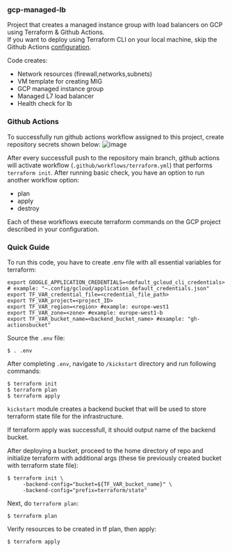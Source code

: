 ### gcp-managed-lb
Project that creates a managed instance group with load balancers on GCP using Terraform & Github Actions. <br>
If you want to deploy using Terraform CLI on your local machine, skip the Github Actions [configuration](https://github.com/tomek-skrond/gcp-managed-lb/master/README.md#github-actions).

Code creates:
- Network resources (firewall,networks,subnets)
- VM template for creating MIG
- GCP managed instance group
- Managed L7 load balancer
- Health check for lb

### Github Actions
To successfully run github actions workflow assigned to this project, create repository secrets shown below:
![image](https://github.com/tomek-skrond/gcp-managed-lb/assets/58492207/4f63b809-36a8-41bd-ba94-372aab118080)

After every successfull push to the repository main branch, github actions will activate workflow (`.github/workflows/terraform.yml`) that performs `terraform init`. After running basic check, you have an option to run another workflow option:
- plan
- apply
- destroy

Each of these workflows execute terraform commands on the GCP project described in your configuration.

### Quick Guide

To run this code, you have to create .env file with all essential variables for terraform:
```
export GOOGLE_APPLICATION_CREDENTIALS=<default_gcloud_cli_credentials> # example: "~.config/gcloud/application_default_credentials.json"
export TF_VAR_credential_file=<credential_file_path>
export TF_VAR_project=<project_ID>
export TF_VAR_region=<region> #example: europe-west1
export TF_VAR_zone=<zone> #example: europe-west1-b
export TF_VAR_bucket_name=<backend_bucket_name> #example: "gh-actionsbucket"
```

Source the `.env` file:
```
$ . .env
```

After completing `.env`, navigate to `/kickstart` directory and run following commands:
```
$ terraform init
$ terraform plan
$ terraform apply
```
`kickstart` module creates a backend bucket that will be used to store terraform state file for the infrastructure.

If terraform apply was successfull, it should output name of the backend bucket. <br>

After deploying a bucket, proceed to the home directory of repo and initialize terraform with additional args (these tie previously created bucket with terraform state file):
```
$ terraform init \
     -backend-config="bucket=${TF_VAR_bucket_name}" \
     -backend-config="prefix=terraform/state"
```

Next, do `terraform plan`:
```
$ terraform plan
```

Verify resources to be created in tf plan, then apply:
```
$ terraform apply
```
